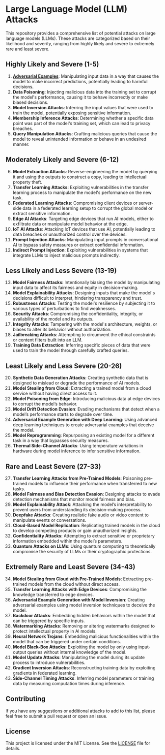 # Large Language Model (LLM) Attacks

This repository provides a comprehensive list of potential attacks on large language models (LLMs). These attacks are categorized based on their likelihood and severity, ranging from highly likely and severe to extremely rare and least severe.

## Highly Likely and Severe (1-5)

1. **[Adversarial Examples](https://github.com/AI-Security-Research-Group/llm-attacks/blob/main/adversarial.md)**: Manipulating input data in a way that causes the model to make incorrect predictions, potentially leading to harmful decisions.
2. **Data Poisoning**: Injecting malicious data into the training set to corrupt the model's performance, causing it to behave incorrectly or make biased decisions.
3. **Model Inversion Attacks**: Inferring the input values that were used to train the model, potentially exposing sensitive information.
4. **Membership Inference Attacks**: Determining whether a specific data point was part of the model's training set, which can lead to privacy breaches.
5. **Query Manipulation Attacks**: Crafting malicious queries that cause the model to reveal unintended information or behave in an undesired manner.

## Moderately Likely and Severe (6-12)

6. **Model Extraction Attacks**: Reverse-engineering the model by querying it and using the outputs to construct a copy, leading to intellectual property theft.
7. **Transfer Learning Attacks**: Exploiting vulnerabilities in the transfer learning process to manipulate the model's performance on the new task.
8. **Federated Learning Attacks**: Compromising client devices or server-side data in a federated learning setup to corrupt the global model or extract sensitive information.
9. **Edge AI Attacks**: Targeting edge devices that run AI models, either to exfiltrate data or manipulate model behavior at the edge.
10. **IoT AI Attacks**: Attacking IoT devices that use AI, potentially leading to data breaches or unauthorized control over the devices.
11. **Prompt Injection Attacks**: Manipulating input prompts in conversational AI to bypass safety measures or extract confidential information.
12. **Indirect Prompt Injection**: Exploiting vulnerabilities in systems that integrate LLMs to inject malicious prompts indirectly.

## Less Likely and Less Severe (13-19)

13. **Model Fairness Attacks**: Intentionally biasing the model by manipulating input data to affect its fairness and equity in decision-making.
14. **Model Explainability Attacks**: Designing inputs that make the model's decisions difficult to interpret, hindering transparency and trust.
15. **Robustness Attacks**: Testing the model's resilience by subjecting it to various types of perturbations to find weaknesses.
16. **Security Attacks**: Compromising the confidentiality, integrity, or availability of the model and its outputs.
17. **Integrity Attacks**: Tampering with the model's architecture, weights, or biases to alter its behavior without authorization.
18. **Jailbreaking Attacks**: Attempting to circumvent the ethical constraints or content filters built into an LLM.
19. **Training Data Extraction**: Inferring specific pieces of data that were used to train the model through carefully crafted queries.

## Least Likely and Less Severe (20-26)

20. **Synthetic Data Generation Attacks**: Creating synthetic data that is designed to mislead or degrade the performance of AI models.
21. **Model Stealing from Cloud**: Extracting a trained model from a cloud service without having direct access to it.
22. **Model Poisoning from Edge**: Introducing malicious data at edge devices to corrupt the model’s behavior.
23. **Model Drift Detection Evasion**: Evading mechanisms that detect when a model’s performance starts to degrade over time.
24. **Adversarial Example Generation with Deep Learning**: Using advanced deep learning techniques to create adversarial examples that deceive the model.
25. **Model Reprogramming**: Repurposing an existing model for a different task in a way that bypasses security measures.
26. **Thermal Side-Channel Attacks**: Using temperature variations in hardware during model inference to infer sensitive information.

## Rare and Least Severe (27-33)

27. **Transfer Learning Attacks from Pre-Trained Models**: Poisoning pre-trained models to influence their performance when transferred to new tasks.
28. **Model Fairness and Bias Detection Evasion**: Designing attacks to evade detection mechanisms that monitor model fairness and bias.
29. **Model Explainability Attack**: Attacking the model’s interpretability to prevent users from understanding its decision-making process.
30. **Deepfake Attacks**: Creating realistic fake audio or video content to manipulate events or conversations.
31. **Cloud-Based Model Replication**: Replicating trained models in the cloud to develop competing products or gain unauthorized insights.
32. **Confidentiality Attacks**: Attempting to extract sensitive or proprietary information embedded within the model’s parameters.
33. **Quantum Attacks on LLMs**: Using quantum computing to theoretically compromise the security of LLMs or their cryptographic protections.

## Extremely Rare and Least Severe (34-43)

34. **Model Stealing from Cloud with Pre-Trained Models**: Extracting pre-trained models from the cloud without direct access.
35. **Transfer Learning Attacks with Edge Devices**: Compromising the knowledge transferred to edge devices.
36. **Adversarial Example Generation with Model Inversion**: Creating adversarial examples using model inversion techniques to deceive the model.
37. **Backdoor Attacks**: Embedding hidden behaviors within the model that can be triggered by specific inputs.
38. **Watermarking Attacks**: Removing or altering watermarks designed to protect intellectual property in AI models.
39. **Neural Network Trojans**: Embedding malicious functionalities within the model that can be triggered under certain conditions.
40. **Model Black-Box Attacks**: Exploiting the model by only using input-output queries without internal knowledge of the model.
41. **Model Update Attacks**: Manipulating the model during its update process to introduce vulnerabilities.
42. **Gradient Inversion Attacks**: Reconstructing training data by exploiting gradients in federated learning.
43. **Side-Channel Timing Attacks**: Inferring model parameters or training data by measuring computation times during inference.

## Contributing

If you have any suggestions or additional attacks to add to this list, please feel free to submit a pull request or open an issue.

## License

This project is licensed under the MIT License. See the [LICENSE](LICENSE) file for details.
